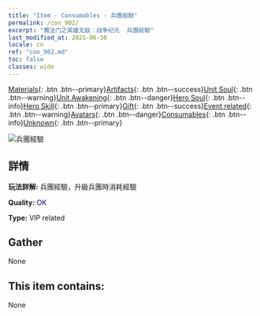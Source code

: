 ```yaml
---
title: "Item - Consumables - 兵團經驗"
permalink: /con_902/
excerpt: "魔法门之英雄无敌：战争纪元  兵團經驗"
last_modified_at: 2021-06-30
locale: cn
ref: "con_902.md"
toc: false
classes: wide
---
```

 [Materials](/ItemsCN/){: .btn .btn--primary}[Artifacts](/ItemsCN/Artifacts/){: .btn .btn--success}[Unit Soul](/ItemsCN/UnitSoul/){: .btn .btn--warning}[Unit Awakening](/ItemsCN/UnitAwakening/){: .btn .btn--danger}[Hero Soul](/ItemsCN/HeroSoul/){: .btn .btn--info}[Hero Skill](/ItemsCN/HeroSkill/){: .btn .btn--primary}[Gift](/ItemsCN/Gift/){: .btn .btn--success}[Event related](/ItemsCN/Events/){: .btn .btn--warning}[Avatars](/ItemsCN/Avatars/){: .btn .btn--danger}[Consumables](/ItemsCN/Consumables/){: .btn .btn--info}[Unknown](/ItemsCN/Unknown/){: .btn .btn--primary}

 ![兵團經驗](/images/t/i_106.png)

## 詳情
 **玩法詳解:** 兵團經驗，升級兵團時消耗經驗

 **Quality:** <span style="color: #000080">OK</span>

 **Type:** VIP related

## Gather

  None

## This item contains:

  None

